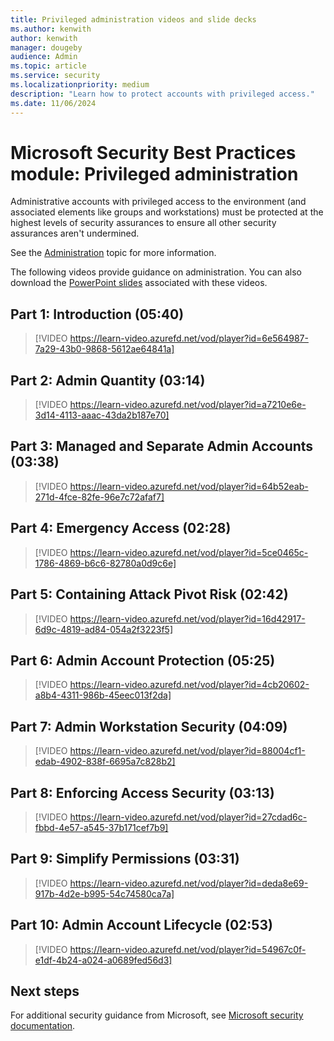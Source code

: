 ```yaml
---
title: Privileged administration videos and slide decks
ms.author: kenwith
author: kenwith
manager: dougeby
audience: Admin
ms.topic: article
ms.service: security
ms.localizationpriority: medium
description: "Learn how to protect accounts with privileged access."
ms.date: 11/06/2024
---
```


# Microsoft Security Best Practices module: Privileged administration
Administrative accounts with privileged access to the environment (and associated elements like groups and workstations) must be protected at the highest levels of security assurances to ensure all other security assurances aren't undermined.

See the [Administration](critical-impact-accounts.md) topic for more information.

The following videos provide guidance on administration. You can also download the [PowerPoint slides](/microsoft-365/downloads/security-compass-presentation.pptx) associated with these videos.

## Part 1: Introduction (05:40)
> [!VIDEO https://learn-video.azurefd.net/vod/player?id=6e564987-7a29-43b0-9868-5612ae64841a]

## Part 2: Admin Quantity (03:14)
> [!VIDEO https://learn-video.azurefd.net/vod/player?id=a7210e6e-3d14-4113-aaac-43da2b187e70]

## Part 3: Managed and Separate Admin Accounts (03:38)
> [!VIDEO https://learn-video.azurefd.net/vod/player?id=64b52eab-271d-4fce-82fe-96e7c72afaf7]

## Part 4: Emergency Access (02:28)
> [!VIDEO https://learn-video.azurefd.net/vod/player?id=5ce0465c-1786-4869-b6c6-82780a0d9c6e]

## Part 5: Containing Attack Pivot Risk (02:42)
> [!VIDEO https://learn-video.azurefd.net/vod/player?id=16d42917-6d9c-4819-ad84-054a2f3223f5]

## Part 6: Admin Account Protection (05:25)
> [!VIDEO https://learn-video.azurefd.net/vod/player?id=4cb20602-a8b4-4311-986b-45eec013f2da]

## Part 7: Admin Workstation Security (04:09)
> [!VIDEO https://learn-video.azurefd.net/vod/player?id=88004cf1-edab-4902-838f-6695a7c828b2]

## Part 8: Enforcing Access Security (03:13)
> [!VIDEO https://learn-video.azurefd.net/vod/player?id=27cdad6c-fbbd-4e57-a545-37b171cef7b9]

## Part 9: Simplify Permissions (03:31)
> [!VIDEO https://learn-video.azurefd.net/vod/player?id=deda8e69-917b-4d2e-b995-54c74580ca7a]

## Part 10: Admin Account Lifecycle (02:53)
> [!VIDEO https://learn-video.azurefd.net/vod/player?id=54967c0f-e1df-4b24-a024-a0689fed56d3]

## Next steps
For additional security guidance from Microsoft, see [Microsoft security documentation](/security/).
